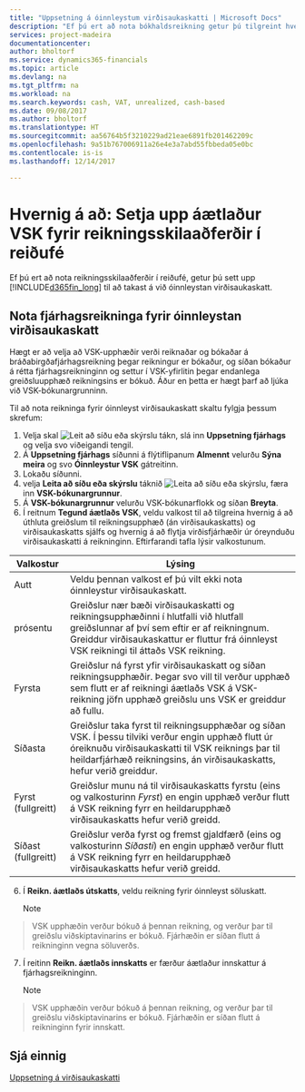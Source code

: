 ```yaml
---
title: "Uppsetning á óinnleystum virðisaukaskatti | Microsoft Docs"
description: "Ef þú ert að nota bókhaldsreikning getur þú tilgreint hvernig á að meðhöndla óinnleyst virðisaukaskatt vegna sölu og kaupa."
services: project-madeira
documentationcenter: 
author: bholtorf
ms.service: dynamics365-financials
ms.topic: article
ms.devlang: na
ms.tgt_pltfrm: na
ms.workload: na
ms.search.keywords: cash, VAT, unrealized, cash-based
ms.date: 09/08/2017
ms.author: bholtorf
ms.translationtype: HT
ms.sourcegitcommit: aa56764b5f3210229ad21eae6891fb201462209c
ms.openlocfilehash: 9a51b767006911a26e4e3a7abd55fbbeda05e0bc
ms.contentlocale: is-is
ms.lasthandoff: 12/14/2017

---
```


# <a name="how-to-set-up-unrealized-vat-for-cash-based-accounting"></a>Hvernig á að: Setja upp áætlaður VSK fyrir reikningsskilaaðferðir í reiðufé
Ef þú ert að nota reikningsskilaaðferðir í reiðufé, getur þú sett upp [!INCLUDE[d365fin_long](includes/d365fin_long_md.md)] til að takast á við óinnleystan virðisaukaskatt.

## <a name="to-use-general-ledger-accounts-for-unrealized-vat"></a>Nota fjárhagsreikninga fyrir óinnleystan virðisaukaskatt
Hægt er að velja að VSK-upphæðir verði reiknaðar og bókaðar á bráðabirgðafjárhagsreikning þegar reikningur er bókaður, og síðan bókaður á rétta fjárhagsreikninginn og settur í VSK-yfirlitin þegar endanlega greiðsluupphæð reikningsins er bókuð. Áður en þetta er hægt þarf að ljúka við VSK-bókunargrunninn.

Til að nota reikninga fyrir óinnleyst virðisaukaskatt skaltu fylgja þessum skrefum:
1. Velja skal ![Leit að síðu eða skýrslu](media/ui-search/search_small.png "Leit að síðu eða skýrslu táknið") tákn, slá inn **Uppsetning fjárhags** og velja svo viðeigandi tengil. 
2. Á **Uppsetning fjárhags** síðunni á flýtiflipanum **Almennt** velurðu **Sýna meira** og svo **Óinnleystur VSK** gátreitinn.
3. Lokaðu síðunni.
4. velja **Leita að síðu eða skýrslu** táknið ![Leita að síðu eða skýrslu](media/ui-search/search_small.png "Leita að síðu eða skýrslu táknið"), færa inn **VSK-bókunargrunnur**. 
5. Á **VSK-bókunargrunnur** velurðu VSK-bókunarflokk og síðan **Breyta**. 
6. Í reitnum **Tegund áætlaðs VSK**, veldu valkost til að tilgreina hvernig á að úthluta greiðslum til reikningsupphæð (án virðisaukaskatts) og virðisaukaskatts sjálfs og hvernig á að flytja virðisfjárhæðir úr óreynduðu virðisaukaskatti á reikninginn. Eftirfarandi tafla lýsir valkostunum.

| Valkostur | Lýsing |
| --- | --- |
| Autt | Veldu þennan valkost ef þú vilt ekki nota óinnleystur virðisaukaskatt. |
| prósentu | Greiðslur nær bæði virðisaukaskatti og reikningsupphæðinni í hlutfalli við hlutfall greiðslunnar af því sem eftir er af reikningnum. Greiddur virðisaukaskattur er fluttur frá óinnleyst VSK reikningi til áttaðs VSK reikning. |
| Fyrsta | Greiðslur ná fyrst yfir virðisaukaskatt og síðan reikningsupphæðir. Þegar svo vill til verður upphæð sem flutt er af reikningi áætlaðs VSK á VSK-reikning jöfn upphæð greiðslu uns VSK er greiddur að fullu. |
| Síðasta | Greiðslur taka fyrst til reikningsupphæðar og síðan VSK. Í þessu tilviki verður engin upphæð flutt úr óreiknuðu virðisaukaskatti til VSK reiknings þar til heildarfjárhæð reikningsins, án virðisaukaskatts, hefur verið greiddur. |
| Fyrst (fullgreitt) | Greiðslur munu ná til virðisaukaskatts fyrstu (eins og valkosturinn _Fyrst_) en engin upphæð verður flutt á VSK reikning fyrr en heildarupphæð virðisaukaskatts hefur verið greidd. |
| Síðast (fullgreitt) | Greiðslur verða fyrst og fremst gjaldfærð (eins og valkosturinn _Síðasti_) en engin upphæð verður flutt á VSK reikning fyrr en heildarupphæð virðisaukaskatts hefur verið greidd. |

6. Í **Reikn. áætlaðs útskatts**, veldu reikning fyrir óinnleyst söluskatt.

    > [!NOTE]  
>   VSK upphæðin verður bókuð á þennan reikning, og verður þar til greiðslu viðskiptavinarins er bókuð. Fjárhæðin er síðan flutt á reikninginn vegna söluverðs.
7. Í reitinn **Reikn. áætlaðs innskatts** er færður áætlaður innskattur á fjárhagsreikninginn.

    > [!NOTE]  
>   VSK upphæðin verður bókuð á þennan reikning, og verður þar til greiðslu viðskiptavinarins er bókuð. Fjárhæðin er síðan flutt á reikninginn fyrir innskatt.

## <a name="see-also"></a>Sjá einnig
[Uppsetning á virðisaukaskatti](finance-setup-vat.md)

